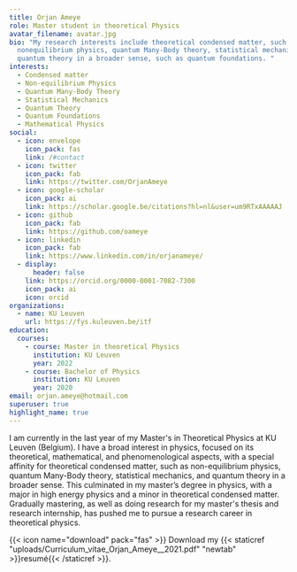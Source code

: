 ```yaml
---
title: Orjan Ameye
role: Master student in theoretical Physics
avatar_filename: avatar.jpg
bio: "My research interests include theoretical condensed matter, such as
  nonequilibrium physics, quantum Many-Body theory, statistical mechanics, and
  quantum theory in a broader sense, such as quantum foundations. "
interests:
  - Condensed matter
  - Non-equilibrium Physics
  - Quantum Many-Body Theory
  - Statistical Mechanics
  - Quantum Theory
  - Quantum Foundations
  - Mathematical Physics
social:
  - icon: envelope
    icon_pack: fas
    link: /#contact
  - icon: twitter
    icon_pack: fab
    link: https://twitter.com/OrjanAmeye
  - icon: google-scholar
    icon_pack: ai
    link: https://scholar.google.be/citations?hl=nl&user=um9RTxAAAAAJ
  - icon: github
    icon_pack: fab
    link: https://github.com/oameye
  - icon: linkedin
    icon_pack: fab
    link: https://www.linkedin.com/in/orjanameye/
  - display:
      header: false
    link: https://orcid.org/0000-0001-7082-7300
    icon_pack: ai
    icon: orcid
organizations:
  - name: KU Leuven
    url: https://fys.kuleuven.be/itf
education:
  courses:
    - course: Master in theoretical Physics
      institution: KU Leuven
      year: 2022
    - course: Bachelor of Physics
      institution: KU Leuven
      year: 2020
email: orjan.ameye@hotmail.com
superuser: true
highlight_name: true
---
```

I am currently in the last year of my Master's in Theoretical Physics at KU Leuven (Belgium). I have a broad interest in physics, focused on its theoretical, mathematical, and phenomenological aspects, with a special affinity for theoretical condensed matter, such as non-equilibrium physics, quantum Many-Body theory, statistical mechanics, and quantum theory in a broader sense. This culminated in my master’s degree in physics, with a major in high energy physics and a minor in theoretical condensed matter. Gradually mastering, as well as doing research for my master's thesis and research internship, has pushed me to pursue a research career in theoretical physics.

{{< icon name="download" pack="fas" >}} Download my {{< staticref "uploads/Curriculum_vitae_Orjan_Ameye__2021.pdf" "newtab" >}}resumé{{< /staticref >}}.